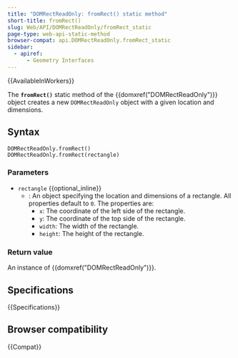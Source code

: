 ```yaml
---
title: "DOMRectReadOnly: fromRect() static method"
short-title: fromRect()
slug: Web/API/DOMRectReadOnly/fromRect_static
page-type: web-api-static-method
browser-compat: api.DOMRectReadOnly.fromRect_static
sidebar:
  - apiref:
      - Geometry Interfaces
---
```


{{AvailableInWorkers}}

The **`fromRect()`** static method of the
{{domxref("DOMRectReadOnly")}} object creates a new `DOMRectReadOnly`
object with a given location and dimensions.

## Syntax

```js-nolint
DOMRectReadOnly.fromRect()
DOMRectReadOnly.fromRect(rectangle)
```

### Parameters

- `rectangle` {{optional_inline}}
  - : An object specifying the location and dimensions of a rectangle. All properties
    default to `0`. The properties are:
    - `x`: The coordinate of the left side of the rectangle.
    - `y`: The coordinate of the top side of the rectangle.
    - `width`: The width of the rectangle.
    - `height`: The height of the rectangle.

### Return value

An instance of {{domxref("DOMRectReadOnly")}}.

## Specifications

{{Specifications}}

## Browser compatibility

{{Compat}}
